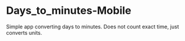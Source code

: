 # Days_to_minutes-Mobile
Simple app converting days to minutes. Does not count exact time, just converts units.
